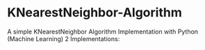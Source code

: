 # KNearestNeighbor-Algorithm
A simple KNearestNeighbor Algorithm Implementation with Python (Machine Learning)
2 Implementations:
